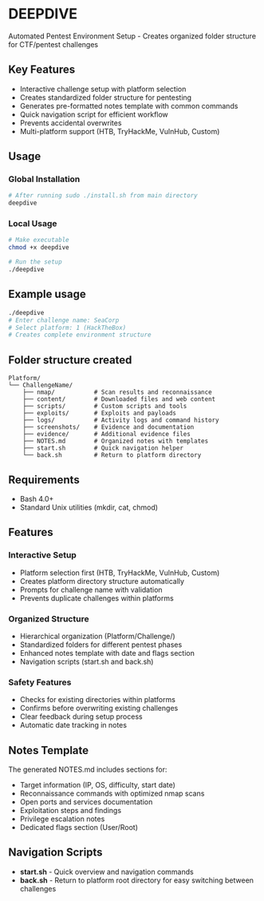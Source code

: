 # DEEPDIVE

Automated Pentest Environment Setup - Creates organized folder structure for CTF/pentest challenges

## Key Features

- Interactive challenge setup with platform selection
- Creates standardized folder structure for pentesting
- Generates pre-formatted notes template with common commands
- Quick navigation script for efficient workflow
- Prevents accidental overwrites
- Multi-platform support (HTB, TryHackMe, VulnHub, Custom)

## Usage

### Global Installation
```bash
# After running sudo ./install.sh from main directory
deepdive
```

### Local Usage
```bash
# Make executable
chmod +x deepdive

# Run the setup
./deepdive
```

## Example usage

```bash
./deepdive
# Enter challenge name: SeaCorp
# Select platform: 1 (HackTheBox)
# Creates complete environment structure
```

## Folder structure created

```
Platform/
└── ChallengeName/
    ├── nmap/           # Scan results and reconnaissance
    ├── content/        # Downloaded files and web content
    ├── scripts/        # Custom scripts and tools
    ├── exploits/       # Exploits and payloads
    ├── logs/           # Activity logs and command history
    ├── screenshots/    # Evidence and documentation
    ├── evidence/       # Additional evidence files
    ├── NOTES.md        # Organized notes with templates
    ├── start.sh        # Quick navigation helper
    └── back.sh         # Return to platform directory
```

## Requirements

- Bash 4.0+
- Standard Unix utilities (mkdir, cat, chmod)

## Features

### Interactive Setup
- Platform selection first (HTB, TryHackMe, VulnHub, Custom)
- Creates platform directory structure automatically
- Prompts for challenge name with validation
- Prevents duplicate challenges within platforms

### Organized Structure
- Hierarchical organization (Platform/Challenge/)
- Standardized folders for different pentest phases
- Enhanced notes template with date and flags section
- Navigation scripts (start.sh and back.sh)

### Safety Features
- Checks for existing directories within platforms
- Confirms before overwriting existing challenges
- Clear feedback during setup process
- Automatic date tracking in notes

## Notes Template

The generated NOTES.md includes sections for:
- Target information (IP, OS, difficulty, start date)
- Reconnaissance commands with optimized nmap scans
- Open ports and services documentation
- Exploitation steps and findings
- Privilege escalation notes
- Dedicated flags section (User/Root)

## Navigation Scripts

- **start.sh** - Quick overview and navigation commands
- **back.sh** - Return to platform root directory for easy switching between challenges